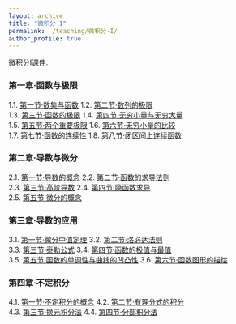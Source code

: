```yaml
---
layout: archive
title: "微积分 I"
permalink:  /teaching/微积分-I/
author_profile: true
---
```

微积分I课件.
<!---
内容隐藏
--->


### 第一章·函数与极限

1.1. [第一节·数集与函数](https://kuanhoutian.github.io/files/Calculus_CN/wjf_1_1.pdf)  1.2. [第二节·数列的极限](https://kuanhoutian.github.io/files/Calculus_CN/wjf_1_2.pdf)  
1.3. [第三节·函数的极限](https://kuanhoutian.github.io/files/Calculus_CN/wjf_1_3.pdf)  1.4. [第四节·无穷小量与无穷大量](https://kuanhoutian.github.io/files/wjf_1_4.pdf)  
1.5. [第五节·两个重要极限](https://kuanhoutian.github.io/files/wjf_1_5.pdf)             1.6. [第六节·无穷小量的比较](https://kuanhoutian.github.io/files/Calculus_CN/wjf_1_6.pdf)  
1.7. [第七节·函数的连续性](https://kuanhoutian.github.io/files/Calculus_CN/wjf_1_7.pdf)  1.8. [第八节·闭区间上连续函数](https://kuanhoutian.github.io/files/wjf_1_8.pdf)

### 第二章·导数与微分

2.1. [第一节·导数的概念](https://kuanhoutian.github.io/files/Calculus_CN/wjf_2_1.pdf)  2.2. [第二节·函数的求导法则](https://kuanhoutian.github.io/files/Calculus_CN/wjf_2_2.pdf)  
2.3. [第三节·高阶导数](https://kuanhoutian.github.io/files/Calculus_CN/wjf_2_3.pdf)  2.4. [第四节·隐函数求导](https://kuanhoutian.github.io/files/wjf_2_4.pdf)  
2.5. [第五节·微分的概念](https://kuanhoutian.github.io/files/wjf_2_5.pdf)           

### 第三章·导数的应用

3.1. [第一节·微分中值定理](https://kuanhoutian.github.io/files/Calculus_CN/wjf_3_1.pdf)  3.2. [第二节·洛必达法则](https://kuanhoutian.github.io/files/Calculus_CN/wjf_3_2.pdf)  
3.3. [第三节·泰勒公式](https://kuanhoutian.github.io/files/Calculus_CN/wjf_3_3.pdf)    3.4. [第四节·函数的极值与最值](https://kuanhoutian.github.io/files/wjf_3_4.pdf)  
3.5. [第五节·函数的单调性与曲线的凹凸性](https://kuanhoutian.github.io/files/wjf_3_5.pdf)  3.6. [第六节·函数图形的描绘](https://kuanhoutian.github.io/files/Calculus_CN/wjf_3_6.pdf)      

### 第四章·不定积分

4.1. [第一节·不定积分的概念](https://kuanhoutian.github.io/files/Calculus_CN/wjf_4_1.pdf)  4.2. [第二节·有理分式的积分](https://kuanhoutian.github.io/files/Calculus_CN/wjf_4_2.pdf)  
4.3. [第三节·换元积分法](https://kuanhoutian.github.io/files/Calculus_CN/wjf_4_3.pdf)  4.4. [第四节·分部积分法](https://kuanhoutian.github.io/files/wjf_4_4.pdf)   
